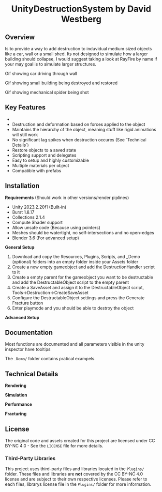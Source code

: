 <h1 align="center">UnityDestructionSystem by David Westberg</h1>

## Overview
Is to provide a way to add destruction to induvidual medium sized objects like a car, wall or a small shed. Its not designed to simulate how a larger building should collapse, I would suggest taking a look at RayFire by name if your may goal is to simulate larger structures.

Gif showing car driving through wall

Gif showing small building being destroyed and restored

Gif showing mechanical spider being shot

## Key Features
<ul>
<li></li>
<li>Destruction and deformation based on forces applied to the object</li>
<li>Maintains the hierarchy of the object, meaning stuff like rigid animations will still work</li>
<li>No significant lag spikes when destruction occures (See `Technical Details`)</li>
<li>Restore objects to a saved state</li>
<li>Scripting support and delegates</li>
<li>Easy to setup and highly customizable</li>
<li>Multiple materials per object</li>
<li>Compatible with prefabs</li>
</ul>

## Installation
**Requirements** (Should work in other versions/render piplines)
<ul>
<li>Unity 2023.2.20f1 (Built-in)</li>
<li>Burst 1.8.17</li>
<li>Collections 2.1.4</li>
<li>Compute Shader support</li>
<li>Allow unsafe code (Because using pointers)</li>
<li>Meshes should be watertight, no self-intersections and no open-edges</li>
<li>Blender 3.6 (For advanced setup)</li>
</ul>

**General Setup**
<ol>
  <li>Download and copy the Resources, Plugins, Scripts, and _Demo (optional) folders into an empty folder inside your Assets folder</li>
  <li>Create a new empty gameobject and add the DestructionHandler script to it</li>
  <li>Create a empty parent for the gameobject you want to be destructable and add the DestructableObject script to the empty parent</li>
  <li>Create a SaveAsset and assign it to the DestructableObject script, Tools->Destruction->CreateSaveAsset</li>
  <li>Configure the DestructableObject settings and press the Generate Fracture button</li>
  <li>Enter playmode and you should be able to destroy the object</li>
</ol>

**Advanced Setup**


## Documentation
Most functions are documented and all parameters visible in the unity inspector have tooltips

The `_Demo/` folder contains pratical exampels

## Technical Details
**Rendering**


**Simulation**


**Performance**


**Fracturing**


## License
The original code and assets created for this project are licensed under CC BY-NC 4.0 - See the `LICENSE` file for more details.

### Third-Party Libraries
This project uses third-party files and libraries located in the `Plugins/` folder. These files and libraries are **not** covered by the CC BY-NC 4.0 license and are subject to their own respective licenses. Please refer to each files, librarys license file in the `Plugins/` folder for more information.
